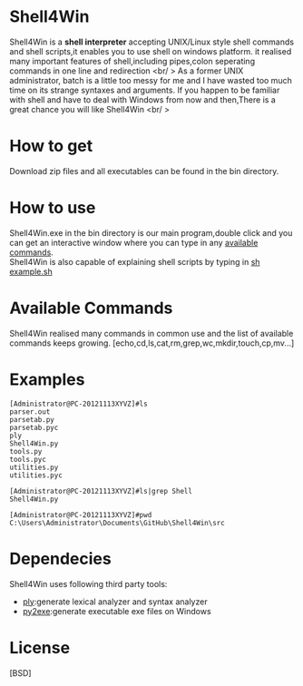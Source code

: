 Shell4Win
=========

Shell4Win is a <b>shell interpreter</b> accepting UNIX/Linux style shell commands and shell scripts,it enables you to use shell on windows platform. it realised many important features of shell,including pipes,colon seperating commands in one line and redirection <br/ >
As a former UNIX administrator, batch is a little too messy for me and I have wasted too much time on its strange syntaxes and arguments.
If you happen to be familiar with shell and have to deal with Windows from now and then,There is a great chance you will like Shell4Win
<br/ >

How to get 
=========

Download zip files and all executables can be found in the bin directory.


How to use
=========

Shell4Win.exe in the bin directory is our main program,double click and you can get an interactive window where you can type in any <a href="#available-commands">available commands</a>. <br />
Shell4Win is also capable of explaining shell scripts by typing in <a href="#examples">sh example.sh</a>

Available Commands
=========

Shell4Win realised many commands in common use and the list of available commands keeps growing.
[echo,cd,ls,cat,rm,grep,wc,mkdir,touch,cp,mv...]

Examples
=========

```shell
[Administrator@PC-20121113XYVZ]#ls
parser.out
parsetab.py
parsetab.pyc
ply
Shell4Win.py
tools.py
tools.pyc
utilities.py
utilities.pyc
```

```shell
[Administrator@PC-20121113XYVZ]#ls|grep Shell
Shell4Win.py
```

```shell
[Administrator@PC-20121113XYVZ]#pwd
C:\Users\Administrator\Documents\GitHub\Shell4Win\src
```

Dependecies
=========

Shell4Win uses following third party tools:
* [ply](http://www.dabeaz.com/ply/):generate lexical analyzer and syntax analyzer
* [py2exe](http://www.py2exe.org/):generate executable exe files on Windows


License
=========
[BSD]
